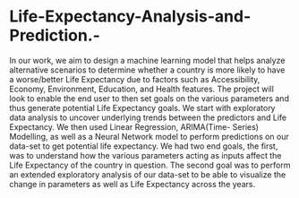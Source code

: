# Life-Expectancy-Analysis-and-Prediction.-
In our work, we aim to design a machine learning
model that helps analyze alternative scenarios to determine
whether a country is more likely to have a worse/better Life
Expectancy due to factors such as Accessibility, Economy,
Environment, Education, and Health features. The project
will look to enable the end user to then set goals on
the various parameters and thus generate potential Life
Expectancy goals.
We start with exploratory data analysis to uncover
underlying trends between the predictors and Life
Expectancy. We then used Linear Regression, ARIMA(Time-
Series) Modelling, as well as a Neural Network model
to perform predictions on our data-set to get potential
life expectancy. We had two end goals, the first, was to
understand how the various parameters acting as inputs
affect the Life Expectancy of the country in question.
The second goal was to perform an extended exploratory
analysis of our data-set to be able to visualize the change
in parameters as well as Life Expectancy across the years.
